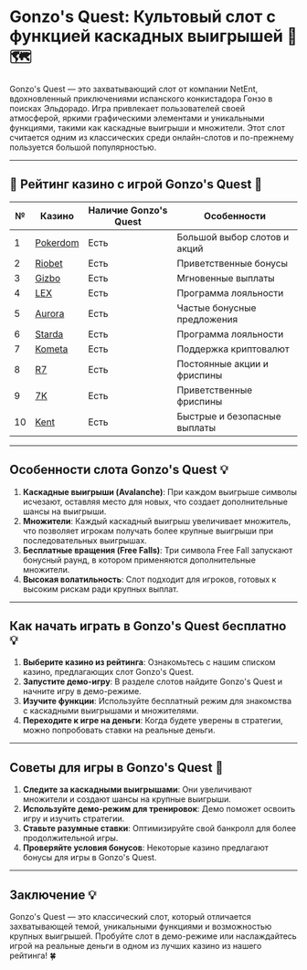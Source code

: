 # Gonzo's Quest: Культовый слот с функцией каскадных выигрышей 🎰🗺️

Gonzo's Quest — это захватывающий слот от компании NetEnt, вдохновленный приключениями испанского конкистадора Гонзо в поисках Эльдорадо. Игра привлекает пользователей своей атмосферой, яркими графическими элементами и уникальными функциями, такими как каскадные выигрыши и множители. Этот слот считается одним из классических среди онлайн-слотов и по-прежнему пользуется большой популярностью.

---

## 🎲 Рейтинг казино с игрой Gonzo's Quest 🎲

| №  | Казино                                                                                  | Наличие Gonzo's Quest         | Особенности                      |
|----|----------------------------------------------------------------------------------------|-------------------------------|----------------------------------|
| 1  | [Pokerdom](https://brandplay.link/4k77v2yx)                                            | Есть                          | Большой выбор слотов и акций     |
| 2  | [Riobet](https://brandplay.link/7xBLTPyj)                                              | Есть                          | Приветственные бонусы            |
| 3  | [Gizbo](https://brandplay.link/bprXw4YV)                                               | Есть                          | Мгновенные выплаты               |
| 4  | [LEX](https://brandplay.link/zW4hdDFV)                                                 | Есть                          | Программа лояльности             |
| 5  | [Aurora](https://10trafic-stat2.com/click/668546556bcc6313411604bd/6766/13032/subaccount) | Есть                          | Частые бонусные предложения      |
| 6  | [Starda](https://brandplay.link/fB7xwRFL)                                              | Есть                          | Программа лояльности             |
| 7  | [Kometa](https://brandplay.link/8ZymQJV8)                                              | Есть                          | Поддержка криптовалют            |
| 8  | [R7](https://brandplay.link/bMd3Yjsw)                                                  | Есть                          | Постоянные акции и фриспины      |
| 9  | [7K](https://brandplay.link/BvQyFShp)                                                  | Есть                          | Приветственные фриспины          |
| 10 | [Kent](https://brandplay.link/Fv2WP3js)                                                | Есть                          | Быстрые и безопасные выплаты     |

---

## Особенности слота Gonzo's Quest 💡

1. **Каскадные выигрыши (Avalanche)**: При каждом выигрыше символы исчезают, оставляя место для новых, что создает дополнительные шансы на выигрыши.
2. **Множители**: Каждый каскадный выигрыш увеличивает множитель, что позволяет игрокам получать более крупные выигрыши при последовательных выигрышах.
3. **Бесплатные вращения (Free Falls)**: Три символа Free Fall запускают бонусный раунд, в котором применяются дополнительные множители.
4. **Высокая волатильность**: Слот подходит для игроков, готовых к высоким рискам ради крупных выплат.

---

## Как начать играть в Gonzo's Quest бесплатно 💡

1. **Выберите казино из рейтинга**: Ознакомьтесь с нашим списком казино, предлагающих слот Gonzo's Quest.
2. **Запустите демо-игру**: В разделе слотов найдите Gonzo's Quest и начните игру в демо-режиме.
3. **Изучите функции**: Используйте бесплатный режим для знакомства с каскадными выигрышами и множителями.
4. **Переходите к игре на деньги**: Когда будете уверены в стратегии, можно попробовать ставки на реальные деньги.

---

## Советы для игры в Gonzo's Quest 🎯

1. **Следите за каскадными выигрышами**: Они увеличивают множители и создают шансы на крупные выигрыши.
2. **Используйте демо-режим для тренировок**: Демо поможет освоить игру и изучить стратегии.
3. **Ставьте разумные ставки**: Оптимизируйте свой банкролл для более продолжительной игры.
4. **Проверяйте условия бонусов**: Некоторые казино предлагают бонусы для игры в Gonzo's Quest.

---

## Заключение 💡

Gonzo's Quest — это классический слот, который отличается захватывающей темой, уникальными функциями и возможностью крупных выигрышей. Пробуйте слот в демо-режиме или наслаждайтесь игрой на реальные деньги в одном из лучших казино из нашего рейтинга! 🍀
